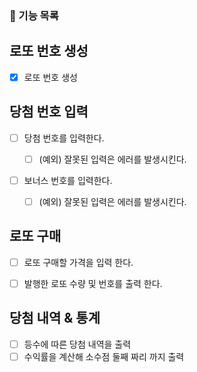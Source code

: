 ### 🚀 기능 목록

## 로또 번호 생성
 -[x] 로또 번호 생성 

## 당첨 번호 입력
- [ ] 당첨 번호를 입력한다.
  - [ ] (예외) 잘못된 입력은 에러를 발생시킨다.


- [ ] 보너스 번호를 입력한다.
  - [ ] (예외) 잘못된 입력은 에러를 발생시킨다.


## 로또 구매 
- [ ] 로또 구매할 가격을 입력 한다.
- [ ] 발행한 로또 수량 및 번호를 출력 한다.


## 당첨 내역 & 통계
- [ ] 등수에 따른 당첨 내역을 출력
- [ ] 수익률을 계산해 소수점 둘째 짜리 까지 출력